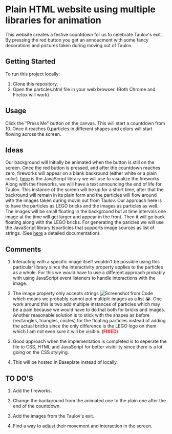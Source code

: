 # Plain HTML website using multiple libraries for animation

This website creates a festive countdown for us to celebrate Taulov's exit. By pressing the red button you get an annoucment with some fancy decorations and pictures taken during moving out of Taulov.

## Getting Started

To run this project locally:

1. Clone this repository.
2. Open the particles.html file in your web browser. (Both Chrome and Firefox will work)

## Usage

Click the "Press Me" button on the canvas. This will start a countdown from 10. Once it reaches 0,particles in different shapes and colors will start flowing across the screen.

## Ideas 

Our background will initially be animated when the button is still on the screen. Once the red button is pressed, and after the countdown reaches zero, fireworks will appear on a blank backround (either white or a plain color). [here](https://fireworks.js.org/) is the JavaScript library we will use to visualize the fireworks. Along with the fireworks, we will have a text announcing the end of life for Taulov. This instance of the screen will be up for a short time, after that the backround will remain in its plain form and the particles will flow around with the images taken during movin out from Taulov. Our approach here is to have the particles as LEGO bricks and the images as particles as well. The images will be small floating in the background but at time intervals one image at the time will get larger and appear in the front. Then it will go back floating along with the LEGO bricks. For generating the paricles we will use the JavaScript library tsparticles that supports image sources as list of strings. (See [here](https://github.com/tsparticles/tsparticles?tab=readme-ov-file) a detailed documentation).


## Comments

1. Interacting with a specific image itself wouldn't be possible using this particular library since the interactivity property applies to the particles as a whole. For this we would have to use a different approach probably with using JavaScript event listeners to handle interactions with the image. 

2. The image property only accepts strings ![Screenshot from Code](Images/Picture%201.png) which means we probably cannot put multiple images as a list 😭. One work around this is two add multiple instances of particles which may be a pain because we would have to do that both for bricks and images. Another reasonable solution is to stick with the shapes as before (rectangles, triangles, circles) for the floating particles instead of adding the actual bricks since the only difference is the LEGO logo on them which I am not even sure it will be visible. (__<span style="color:red">FIXED</span>__)

3. Good approach when the implementation is completed is to seperate the file to CSS, HTML and JavaScript for better visibility since there is a lot going on the CSS stylying. 

4. This will be hosted in Baseplate instead of locally.

## TO DO'S 

1. Add the fireworks.

2. Change the background from the animated one to the plain one after the end of the countdown.

3. Add the images from the Taulov's exit.

4. Find a way to adjust their movement and interaction in the screen.

